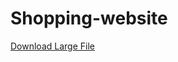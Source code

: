# Shopping-website
[Download Large File](https://drive.google.com/drive/folders/1__mXxU6L7CuKryNWEl9HMOxeKwV16gbJ)
